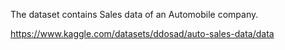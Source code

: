 The dataset contains Sales data of an Automobile company.

https://www.kaggle.com/datasets/ddosad/auto-sales-data/data
